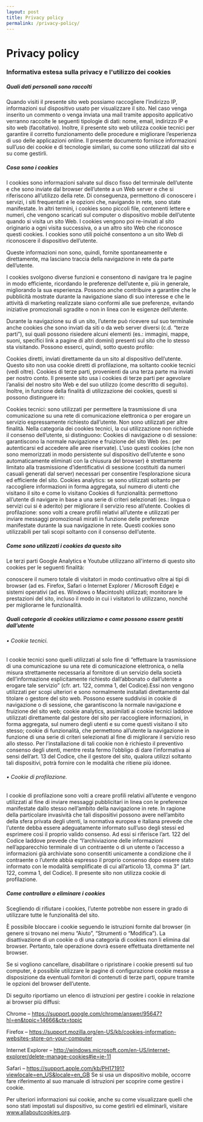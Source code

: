 ```yaml
---
layout: post
title: Privacy policy
permalink: /privacy-policy/
---
```


# Privacy policy

### Informativa estesa sulla privacy e l'utilizzo dei cookies

 
##### Quali dati personali sono raccolti

Quando visiti il presente sito web possiamo raccogliere l’indirizzo IP, informazioni sul dispositivo usato per visualizzare il sito.
Nel caso venga inserito un commento o venga inviata una mail tramite apposito applicativo verranno raccolte le seguenti tipologie di dati: nome, email, indirizzo IP e sito web (facoltativo).
Inoltre, il presente sito web utilizza cookie tecnici per garantire il corretto funzionamento delle procedure e migliorare l’esperienza di uso delle applicazioni online. Il presente documento fornisce informazioni sull’uso dei cookie e di tecnologie similari, su come sono utilizzati dal sito e su come gestirli.

##### Cosa sono i cookies

I cookies sono informazioni salvate sul disco fisso del terminale dell’utente e che sono inviate dal browser dell’utente a un Web server e che si riferiscono all’utilizzo della rete. Di conseguenza, permettono di conoscere i servizi, i siti frequentati e le opzioni che, navigando in rete, sono state manifestate. In altri termini, i cookies sono piccoli file, contenenti lettere e numeri, che vengono scaricati sul computer o dispositivo mobile dell’utente quando si visita un sito Web. I cookies vengono poi re-inviati al sito originario a ogni visita successiva, o a un altro sito Web che riconosce questi cookies. I cookies sono utili poiché consentono a un sito Web di riconoscere il dispositivo dell’utente.

Queste informazioni non sono, quindi, fornite spontaneamente e direttamente, ma lasciano traccia della navigazione in rete da parte dell’utente.

I cookies svolgono diverse funzioni e consentono di navigare tra le pagine in modo efficiente, ricordando le preferenze dell’utente e, più in generale, migliorando la sua esperienza. Possono anche contribuire a garantire che le pubblicità mostrate durante la navigazione siano di suo interesse e che le attività di marketing realizzate siano conformi alle sue preferenze, evitando iniziative promozionali sgradite o non in linea con le esigenze dell’utente.

Durante la navigazione su di un sito, l’utente può ricevere sul suo terminale anche cookies che sono inviati da siti o da web server diversi (c.d. “terze parti”), sui quali possono risiedere alcuni elementi (es.: immagini, mappe, suoni, specifici link a pagine di altri domini) presenti sul sito che lo stesso sta visitando. Possono esserci, quindi, sotto questo profilo:

Cookies diretti, inviati direttamente da un sito al dispositivo dell’utente. Questo sito non usa cookie diretti di profilazione, ma soltanto cookie tecnici (vedi oltre).
Cookies di terze parti, provenienti da una terza parte ma inviati per nostro conto. Il presente sito usa i cookies di terze parti per agevolare l’analisi del nostro sito Web e del suo utilizzo (come descritto di seguito).
Inoltre, in funzione della finalità di utilizzazione dei cookies, questi si possono distinguere in:

Cookies tecnici: sono utilizzati per permettere la trasmissione di una comunicazione su una rete di comunicazione elettronica o per erogare un servizio espressamente richiesto dall’utente. Non sono utilizzati per altre finalità. Nella categoria dei cookies tecnici, la cui utilizzazione non richiede il consenso dell’utente, si distinguono:
Cookies di navigazione o di sessione: garantiscono la normale navigazione e fruizione del sito Web (es.: per autenticarsi ed accedere alle aree riservate). L’uso questi cookies (che non sono memorizzati in modo persistente sul dispositivo dell’utente e sono automaticamente eliminati con la chiusura del browser) è strettamente limitato alla trasmissione d’identificativi di sessione (costituiti da numeri casuali generati dal server) necessari per consentire l’esplorazione sicura ed efficiente del sito.
Cookies analytics: se sono utilizzati soltanto per raccogliere informazioni in forma aggregata, sul numero di utenti che visitano il sito e come lo visitano
Cookies di funzionalità: permettono all’utente di navigare in base a una serie di criteri selezionati (es.: lingua o servizi cui si è aderito) per migliorare il servizio reso all’utente.
Cookies di profilazione: sono volti a creare profili relativi all’utente e utilizzati per inviare messaggi promozionali mirati in funzione delle preferenze manifestate durante la sua navigazione in rete. Questi cookies sono utilizzabili per tali scopi soltanto con il consenso dell’utente.
 

##### Come sono utilizzati i cookies da questo sito

Le terzi parti Google Analytics e Youtube utilizzano all'interno di questo sito cookies per le seguenti finalità:

conoscere il numero totale di visitatori in modo continuativo oltre ai tipi di browser (ad es. Firefox, Safari o Internet Explorer / Microsoft Edge) e sistemi operativi (ad es. Windows o Macintosh) utilizzati;
monitorare le prestazioni del sito, incluso il modo in cui i visitatori lo utilizzano, nonché per migliorarne le funzionalità.
 

##### Quali categorie di cookies utilizziamo e come possono essere gestiti dall’utente

###### • Cookie tecnici.
I cookie tecnici sono quelli utilizzati al solo fine di “effettuare la trasmissione di una comunicazione su una rete di comunicazione elettronica, o nella misura strettamente necessaria al fornitore di un servizio della società dell’informazione esplicitamente richiesto dall’abbonato o dall’utente a erogare tale servizio” (cfr. art. 122, comma 1, del Codice).Essi non vengono utilizzati per scopi ulteriori e sono normalmente installati direttamente dal titolare o gestore del sito web. Possono essere suddivisi in cookie di navigazione o di sessione, che garantiscono la normale navigazione e fruizione del sito web; cookie analytics, assimilati ai cookie tecnici laddove utilizzati direttamente dal gestore del sito per raccogliere informazioni, in forma aggregata, sul numero degli utenti e su come questi visitano il sito stesso; cookie di funzionalità, che permettono all’utente la navigazione in funzione di una serie di criteri selezionati al fine di migliorare il servizio reso allo stesso. Per l’installazione di tali cookie non è richiesto il preventivo consenso degli utenti, mentre resta fermo l’obbligo di dare l’informativa ai sensi dell’art. 13 del Codice, che il gestore del sito, qualora utilizzi soltanto tali dispositivi, potrà fornire con le modalità che ritiene più idonee.

###### • Cookie di profilazione.
I cookie di profilazione sono volti a creare profili relativi all’utente e vengono utilizzati al fine di inviare messaggi pubblicitari in linea con le preferenze manifestate dallo stesso nell’ambito della navigazione in rete. In ragione della particolare invasività che tali dispositivi possono avere nell’ambito della sfera privata degli utenti, la normativa europea e italiana prevede che l’utente debba essere adeguatamente informato sull’uso degli stessi ed esprimere così il proprio valido consenso. Ad essi si riferisce l’art. 122 del Codice laddove prevede che “l’archiviazione delle informazioni nell’apparecchio terminale di un contraente o di un utente o l’accesso a informazioni già archiviate sono consentiti unicamente a condizione che il contraente o l’utente abbia espresso il proprio consenso dopo essere stato informato con le modalità semplificate di cui all’articolo 13, comma 3” (art. 122, comma 1, del Codice). Il presente sito non utilizza cookie di profilazione.

 

##### Come controllare o eliminare i cookies

Scegliendo di rifiutare i cookies, l’utente potrebbe non essere in grado di utilizzare tutte le funzionalità del sito.

È possibile bloccare i cookie seguendo le istruzioni fornite dal browser (in genere si trovano nei menu “Aiuto”, “Strumenti o “Modifica”). La disattivazione di un cookie o di una categoria di cookies non li elimina dal browser. Pertanto, tale operazione dovrà essere effettuata direttamente nel browser.

Se si vogliono cancellare, disabilitare o ripristinare i cookie presenti sul tuo computer, è possibile utilizzare le pagine di configurazione cookie messe a disposizione da eventuali fornitori di contenuti di terze parti, oppure tramite le opzioni del browser dell’utente.

Di seguito riportiamo un elenco di istruzioni per gestire i cookie in relazione ai browser più diffusi:

Chrome – https://support.google.com/chrome/answer/95647?hl=en&topic=14666&ctx=topic
 
Firefox – https://support.mozilla.org/en-US/kb/cookies-information-websites-store-on-your-computer
 
Internet Explorer – http://windows.microsoft.com/en-US/internet-explorer/delete-manage-cookies#ie=ie-11
 
Safari – https://support.apple.com/kb/PH17191?viewlocale=en_US&locale=en_GB
Se si usa un dispositivo mobile, occorre fare riferimento al suo manuale di istruzioni per scoprire come gestire i cookie.

Per ulteriori informazioni sui cookie, anche su come visualizzare quelli che sono stati impostati sul dispositivo, su come gestirli ed eliminarli, visitare www.allaboutcookies.org.
